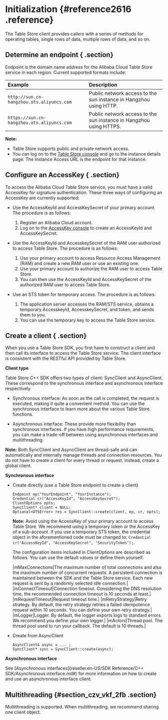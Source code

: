 # Initialization {#reference2616 .reference}

The Table Store client provides callers with a series of methods for operating tables, single rows of data, multiple rows of data, and so on.

## Determine an endpoint { .section}

Endpoint is the domain name address for the Alibaba Cloud Table Store service in each region. Current supported formats include:

|Example|Description|
|:------|:----------|
| `http://sun.cn-hangzhou.ots.aliyuncs.com` |Public network access to the sun instance in Hangzhou using HTTP.|
| `https://sun.cn-hangzhou.ots.aliyuncs.com` |Public network access to the sun instance in Hangzhou using HTTPS.|

**Note:** 

-   Table Store supports public and private network access.
-   You can log on to the [Table Store console](https://partners-intl.console.aliyun.com/#/ots) and go to the instance details page. The Instance Access URL is the endpoint for that instance.

## Configure an AccessKey { .section}

To access the Alibaba Cloud Table Store service, you must have a valid AccessKey for signature authentication. These three ways of configuring an AccessKey are currently supported:

-   Use the AccessKeyId and AccessKeySecret of your primary account. The procedure is as follows:

    1.  Register an Alibaba Cloud account.
    2.  Log on to the [AccessKey console](https://partners-intl.console.aliyun.com/#/ak) to create an AccessKeyId and AccessKeySecret.
-   Use the AccessKeyId and AccesskeySecret of the RAM user authorized to access Table Store. The procedure is as follows:

    1.  Use your primary account to access Resource Access Management \(RAM\) and create a new RAM user or use an existing one.
    2.  Use your primary account to authorize the RAM user to access Table Store.
    3.  You can then use the AccessKeyId and AccessKeySecret of the authorized RAM user to access Table Store.
-   Use an STS token for temporary access. The procedure is as follows:

    1.  The application server accesses the RAM/STS service, obtains a temporary AccesskeyId, AccesskeySecret, and token, and sends them to you.
    2.  You can use the temporary key to access the Table Store service.

## Create a client { .section}

When you use a Table Store SDK, you first have to construct a client and then call its interface to access the Table Store service. The client interface is consistent with the RESTful API provided by Table Store.

**Client type**

Table Store C++ SDK offers two types of client: SyncClient and AsyncClient. These correspond to the synchronous interface and asynchronous interface respectively.

-   Synchronous interface: As soon as the call is completed, the request is executed, making it quite a convenient method. You can use the synchronous interface to learn more about the various Table Store functions.

-   Asynchronous interface: These provide more flexibility than synchronous interfaces. If you have high performance requirements, you can make a trade-off between using asynchronous interfaces and multithreading.


**Note:** Both SyncClient and AsyncClient are thread-safe and can automatically and internally manage threads and connection resources. You do not have to create a client for every thread or request. Instead, create a global client.

**Synchronous interface**

-   Create directly \(use a Table Store endpoint to create a client\)

    ```language-cpp
    Endpoint ep("YourEndpoint", "YourInstance");
    Credential cr("AccessKeyId", "AccessKeySecret");
    ClientOptions opts;
    SyncClient* client = NULL;
    Optional<OTSError> res = SyncClient::create(client, ep, cr, opts);
    
    ```

    **Note:** Avoid using the AccessKey of your primary account to access Table Store. We recommend using a temporary token or the AccessKey of a sub-account. If you use a temporary STS token, the credential object in the aforementioned code must be changed to: `Credential cr("AccessKeyId", "AccessKeySecret", "SecurityToken");`.

    The configuration items included in ClientOptions are described as follows. You can use the default values or define them yourself.

    |mMaxConnections|The maximum number of total connections and also the maximum number of concurrent requests. A persistent connection is maintained between the SDK and the Table Store service. Each new request is sent by a randomly selected idle connection.|
    |mConnectTimeout|Connection timeout. Considering the DNS resolution time, the recommended connection timeout is 10 seconds at least.|
    |mRequestTimeout|Request timeout time.|
    |mRetryStrategy|Retry strategy. By default, the retry strategy retries a failed idempotence request within 10 seconds. You can define your own retry strategy.|
    |mLogger|Logger. By default, the logger exports logs to standard errors. We recommend you define your own logger.|
    |mActors|Thread pool. The thread pool used to run your callback. The default is 10 threads.|

-   Create from AsyncClient

    ```
    AsyncClient& async = ... ;
    SyncClient* sync = SyncClient::create(async);
    ```


**Asynchronous interface**

See [Asynchronous interfaces](reseller.en-US/SDK Reference/C++ SDK/Asynchronous interface.md#) for more information on how to create and use an asynchronous interface client.

## Multithreading {#section_czv_vkf_2fb .section}

Multithreading is supported. When multithreading, we recommend sharing one client object.

